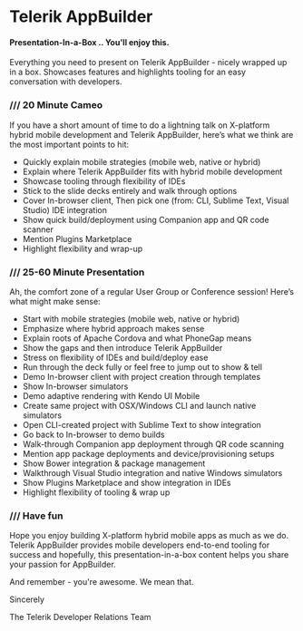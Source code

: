Telerik AppBuilder
==========

#### Presentation-In-a-Box .. You'll enjoy this.

Everything you need to present on Telerik AppBuilder - nicely wrapped up in a box. Showcases features and highlights tooling for an easy conversation with developers.

### /// 20 Minute Cameo

If you have a short amount of time to do a lightning talk on X-platform hybrid mobile development and Telerik AppBuilder, here’s what we think are the most important points to hit:

* Quickly explain mobile strategies (mobile web, native or hybrid)
* Explain where Telerik AppBuilder fits with hybrid mobile development
* Showcase tooling through flexibility of IDEs
* Stick to the slide decks entirely and walk through options
* Cover In-browser client, Then pick one (from: CLI, Sublime Text, Visual Studio) IDE integration
* Show quick build/deployment using Companion app and QR code scanner
* Mention Plugins Marketplace
* Highlight flexibility and wrap-up

### /// 25-60 Minute Presentation

Ah, the comfort zone of a regular User Group or Conference session! Here’s what might make sense:

* Start with mobile strategies (mobile web, native or hybrid)
* Emphasize where hybrid approach makes sense
* Explain roots of Apache Cordova and what PhoneGap means
* Show the gaps and then introduce Telerik AppBuilder
* Stress on flexibility of IDEs and build/deploy ease
* Run through the deck fully or feel free to jump out to show & tell
* Demo In-browser client with project creation through templates
* Show In-browser simulators
* Demo adaptive rendering with Kendo UI Mobile
* Create same project with OSX/Windows CLI and launch native simulators
* Open CLI-created project with Sublime Text to show integration
* Go back to In-browser to demo builds
* Walk-through Companion app deployment through QR code scanning
* Mention app package deployments and device/provisioning setups
* Show Bower integration & package management
* Walkthrough Visual Studio integration and native Windows simulators
* Show Plugins Marketplace and show integration in IDEs
* Highlight flexibility of tooling & wrap up

### /// Have fun

Hope you enjoy building X-platform hybrid mobile apps as much as we do. Telerik AppBuilder provides mobile developers end-to-end tooling for success and hopefully, this presentation-in-a-box content helps you share your passion for AppBuilder.

And remember - you're awesome. We mean that.

Sincerely

The Telerik Developer Relations Team